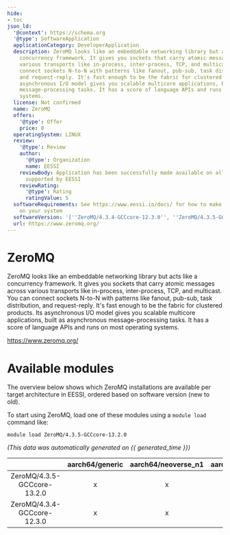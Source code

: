```yaml
---
hide:
- toc
json_ld:
  '@context': https://schema.org
  '@type': SoftwareApplication
  applicationCategory: DeveloperApplication
  description: ZeroMQ looks like an embeddable networking library but acts like a
    concurrency framework. It gives you sockets that carry atomic messages across
    various transports like in-process, inter-process, TCP, and multicast. You can
    connect sockets N-to-N with patterns like fanout, pub-sub, task distribution,
    and request-reply. It's fast enough to be the fabric for clustered products. Its
    asynchronous I/O model gives you scalable multicore applications, built as asynchronous
    message-processing tasks. It has a score of language APIs and runs on most operating
    systems.
  license: Not confirmed
  name: ZeroMQ
  offers:
    '@type': Offer
    price: 0
  operatingSystem: LINUX
  review:
    '@type': Review
    author:
      '@type': Organization
      name: EESSI
    reviewBody: Application has been successfully made available on all architectures
      supported by EESSI
    reviewRating:
      '@type': Rating
      ratingValue: 5
  softwareRequirements: See https://www.eessi.io/docs/ for how to make EESSI available
    on your system
  softwareVersion: '[''ZeroMQ/4.3.4-GCCcore-12.3.0'', ''ZeroMQ/4.3.5-GCCcore-13.2.0'']'
  url: https://www.zeromq.org/
---
```


ZeroMQ
======


ZeroMQ looks like an embeddable networking library but acts like a concurrency framework. It gives you sockets that carry atomic messages across various transports like in-process, inter-process, TCP, and multicast. You can connect sockets N-to-N with patterns like fanout, pub-sub, task distribution, and request-reply. It's fast enough to be the fabric for clustered products. Its asynchronous I/O model gives you scalable multicore applications, built as asynchronous message-processing tasks. It has a score of language APIs and runs on most operating systems.

https://www.zeromq.org/
# Available modules


The overview below shows which ZeroMQ installations are available per target architecture in EESSI, ordered based on software version (new to old).

To start using ZeroMQ, load one of these modules using a `module load` command like:

```shell
module load ZeroMQ/4.3.5-GCCcore-13.2.0
```

*(This data was automatically generated on {{ generated_time }})*  

| |aarch64/generic|aarch64/neoverse_n1|aarch64/neoverse_v1|aarch64/nvidia|x86_64/generic|x86_64/amd/zen2|x86_64/amd/zen3|x86_64/amd/zen4|x86_64/intel/haswell|x86_64/intel/sapphirerapids|x86_64/intel/skylake_avx512|
| :---: | :---: | :---: | :---: | :---: | :---: | :---: | :---: | :---: | :---: | :---: | :---: |
|ZeroMQ/4.3.5-GCCcore-13.2.0|x|x|x|-|x|x|x|x|x|x|x|
|ZeroMQ/4.3.4-GCCcore-12.3.0|x|x|x|-|x|x|x|x|x|x|x|

